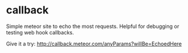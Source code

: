 callback
========

Simple meteor site to echo the most requests. Helpful for debugging or testing web hook callbacks.

Give it a try: http://callback.meteor.com/anyParams?willBe=EchoedHere 
